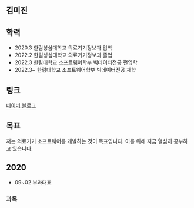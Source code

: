 ## 김미진

## 학력
* 2020.3  한림성심대학교 의료기기정보과 입학
* 2022.2  한림성심대학교 의료기기정보과 졸업
* 2022.3  한림대학교 소프트웨어학부 빅데이터전공 편입학
* 2022.3~ 한림대학교 소프트웨어학부 빅데이터전공 재학

## 링크
[네이버 블로그](https://blog.naver.com/kgmi2010)

## 목표
저는 의료기기 소프트웨어를 개발하는 것이 목표입니다. 이를 위해 지금 열심히 공부하고 있습니다.

## 2020
* 09~02 부과대표

### 과목
